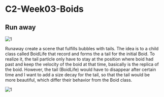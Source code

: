 # C2-Week03-Boids
## Run away
![1](https://user-images.githubusercontent.com/119879041/225200782-73aaabbf-3a5f-43dd-bfd6-d5488b17383d.png)

Runaway create a scene that fulfills bubbles with tails. The idea is to a child class called BoidLife that record and forms the a tail for the initial Boid. To realize it, the tail particle only have to stay at the position where boid had past and keep the velocity of the boid at that time, basically is the replica of the boid. However, the tail (BoidLife) would have to disappear after certain time and I want to add a size decay for the tail, so that the tail would be more beautiful, which differ their behavior from the Boid class.  

![1](https://user-images.githubusercontent.com/119879041/225200830-99c22dac-9f9c-4ae7-bb5c-520a68eff787.png)
